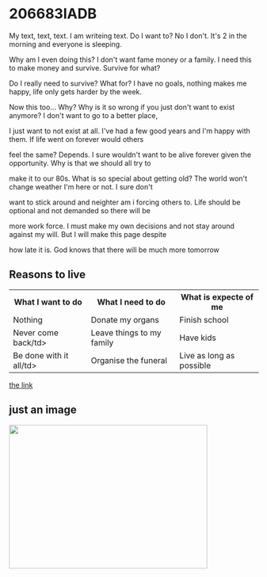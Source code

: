 <!DOCTYPE html>
<html>
<head>
<title>Some Title</title>
</head>
<body>

<h1>206683IADB</h1>
<p>My text, text, text. I am writeing text. Do I want to? No I don't. It's 2 in the morning and everyone is sleeping.</p>
<p>Why am I even doing this? I don't want fame money or a family. I need this to make money and survive. Survive for what?</p>
<p>Do I really need to survive? What for? I have no goals, nothing makes me happy, life only gets harder by the week.</p>
<p>Now this too... Why? Why is it so wrong if you just don't want to exist anymore? I don't want to go to a better place,</p>
<p>I just want to not exist at all. I've had a few good years and I'm happy with them. If life went on forever would others</p>
<p> feel the same? Depends. I sure wouldn't want to be alive forever given the opportunity. Why is that we should all try to</p>
<p>make it to our 80s. What is so special about getting old? The world won't change weather I'm here or not. I sure don't</p>
<p>want to stick around and neighter am i forcing others to. Life should be optional and not demanded so there will be</p>
<p>more work force. I must make my own decisions and not stay around against my will. But I will make this page despite</p>
<p>how late it is. God knows that there will be much more tomorrow</p>

<h2>Reasons to live</h2>

<table style="width:100%">
  <tr>
    <th>What I want to do</th>
    <th>What I need to do</th> 
    <th>What is expecte of me</th>
  </tr>
  <tr>
    <td>Nothing</td>
    <td>Donate my organs</td>
    <td>Finish school</td>
  </tr>
  <tr>
    <td>Never come back/td>
    <td>Leave things to my family</td>
    <td>Have kids</td>
  </tr>
  <tr>
    <td>Be done with it all/td>
    <td>Organise the funeral</td>
    <td>Live as long as possible</td>
  </tr>
</table>

<p><a href=" https://taltech.ee/">the link</a></p>

<h2>just an image</h2>

<img src="https://previews.123rf.com/images/rjlerich/rjlerich0903/rjlerich090300056/4477601-happy-middle-age-senior-man-portrait-smiling-with-thumbs-up-positive-sign.jpg" width="400" height="290">

</body>
</html>
